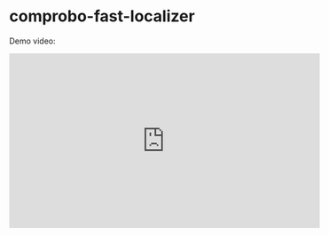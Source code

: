 # comprobo-fast-localizer

Demo video:
<iframe width="560" height="315" src="https://www.youtube.com/embed/dy0ZJJRrMes" frameborder="0" allowfullscreen></iframe>
